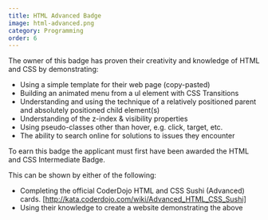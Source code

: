 ```yaml
---
title: HTML Advanced Badge
image: html-advanced.png
category: Programming
order: 6
---
```


The owner of this badge has proven their creativity and knowledge of HTML and CSS by demonstrating:

- Using a simple template for their web page (copy-pasted)
- Building an animated menu from a ul element with CSS Transitions
- Understanding and using the technique of a relatively positioned parent and absolutely positioned child element(s)
- Understanding of the z-index & visibility properties
- Using pseudo-classes other than hover, e.g. click, target, etc.
- The ability to search online for solutions to issues they encounter

To earn this badge the applicant must first have been awarded the HTML and CSS Intermediate Badge. 

This can be shown by either of the following:

- Completing the official CoderDojo HTML and CSS Sushi (Advanced) cards. [http://kata.coderdojo.com/wiki/Advanced_HTML_CSS_Sushi]
- Using their knowledge to create a website demonstrating the above